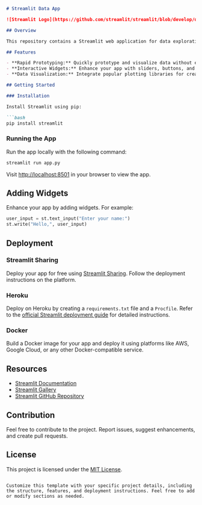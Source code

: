 

```markdown
# Streamlit Data App

![Streamlit Logo](https://github.com/streamlit/streamlit/blob/develop/docs/_static/logo.png)

## Overview

This repository contains a Streamlit web application for data exploration and visualization. Streamlit is a Python library that simplifies the process of creating web applications, especially for data science and machine learning projects.

## Features

- **Rapid Prototyping:** Quickly prototype and visualize data without extensive web development knowledge.
- **Interactive Widgets:** Enhance your app with sliders, buttons, and text inputs for dynamic user interaction.
- **Data Visualization:** Integrate popular plotting libraries for creating informative visualizations.

## Getting Started

### Installation

Install Streamlit using pip:

```bash
pip install streamlit
```

### Running the App

Run the app locally with the following command:

```bash
streamlit run app.py
```

Visit [http://localhost:8501](http://localhost:8501) in your browser to view the app.

## Adding Widgets

Enhance your app by adding widgets. For example:

```python
user_input = st.text_input("Enter your name:")
st.write("Hello,", user_input)
```

## Deployment

### Streamlit Sharing

Deploy your app for free using [Streamlit Sharing](https://streamlit.io/sharing). Follow the deployment instructions on the platform.

### Heroku

Deploy on Heroku by creating a `requirements.txt` file and a `Procfile`. Refer to the [official Streamlit deployment guide](https://blog.streamlit.io/deploy-streamlit-on-heroku-with-docker/) for detailed instructions.

### Docker

Build a Docker image for your app and deploy it using platforms like AWS, Google Cloud, or any other Docker-compatible service.

## Resources

- [Streamlit Documentation](https://docs.streamlit.io/)
- [Streamlit Gallery](https://streamlit.io/gallery)
- [Streamlit GitHub Repository](https://github.com/streamlit/streamlit)

## Contribution

Feel free to contribute to the project. Report issues, suggest enhancements, and create pull requests.

## License

This project is licensed under the [MIT License](LICENSE).

```

Customize this template with your specific project details, including the structure, features, and deployment instructions. Feel free to add or modify sections as needed.
